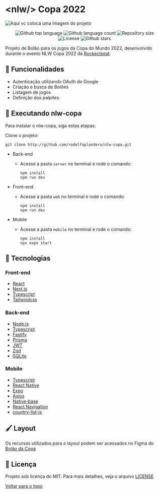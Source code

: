 # \<nlw\/> Copa 2022

<img src="cover.svg" alt="Aqui vc coloca uma imagem do projeto"> 
  
<br>

<p align="center">
  <img alt="Github top language" src="https://img.shields.io/github/languages/top/rodolfoplondero/nlw-copa?color=f7dd43">
  <img alt="Github language count" src="https://img.shields.io/github/languages/count/rodolfoplondero/nlw-copa?color=f7dd43">
  <img alt="Repository size" src="https://img.shields.io/github/repo-size/rodolfoplondero/nlw-copa?color=f7dd43">
  <img alt="License" src="https://img.shields.io/github/license/rodolfoplondero/nlw-copa?color=f7dd43">
  <img alt="Github stars" src="https://img.shields.io/github/stars/rodolfoplondero/nlw-copa?color=f7dd43" />
</p>


Projeto de Bolão para os jogos da Copa do Mundo 2022, desenvolvido durante o evento NLW Copa 2022 da [Rockectseat](https://www.rocketseat.com.br/). 

## 📰 Funcionalidades

- Autenticação utilizando OAuth do Google
- Criação e busca de Bolões
- Listagem de jogos
- Definição dos palpites

## 🔧 Executando nlw-copa

Para instalar o nlw-copa, siga estas etapas:

Clone o projeto:
```
git clone http://github.com/rodolfoplondero/nlw-copa.git
```

- Back-end
  - Acesse a pasta `server` no terminal e rode o comando:
  
    ```
    npm install
    npm run dev
    ```
- Front-end
  -  Acesse a pasta `web` no terminal e rode o comando:

        ```
        npm install
        npm run dev
        ```
- Mobile
  -  Acesse a pasta `mobile` no terminal e rode o comando:

        ```
        npm install
        npx expo start
        ```

## 🚀 Tecnologias

### Front-end
- [React](https://reactjs.org/)
- [Next.js](https://nextjs.org/)
- [Typescript](https://www.typescriptlang.org/)
- [Tailwindcss](https://tailwindcss.com/)
### Back-end

  - [Node.js](https://nodejs.org/)
  - [Typescript](https://www.typescriptlang.org/)
  - [Fastify](https://www.fastify.io/)
  - [Prisma](https://www.prisma.io/)
  - [JWT](https://jwt.io/)
  - [Zod](https://github.com/colinhacks/zod)
  - [SQLite](https://www.sqlite.org/)

### Mobile
  - [Typescript](https://www.typescriptlang.org/)
  - [React Native](https://reactnative.dev/)
  - [Expo](https://expo.dev/)
  - [Axios](https://axios-http.com/)
  - [Native-base](https://nativebase.io/)
  - [React Navigation](https://reactnavigation.org/)
  - [country-list-js](https://www.npmjs.com/package/country-list-js)
## 🖌️ Layout

Os recursos utilizados para o layout podem ser acessados no Figma do [Bolão da Copa](https://www.figma.com/community/file/1169028343875283461)


## 📝 Licença
Projeto sob licença do MIT. Para mais detalhes, veja o arquivo [LICENSE](LICENSE)



<a href="#top">Voltar para o topo</a>